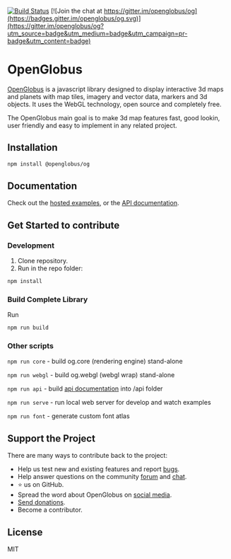 [![Build Status](https://travis-ci.com/openglobus/openglobus.svg?branch=master)](https://travis-ci.com/openglobus/openglobus)
[![Join the chat at https://gitter.im/openglobus/og](https://badges.gitter.im/openglobus/og.svg)](https://gitter.im/openglobus/og?utm_source=badge&utm_medium=badge&utm_campaign=pr-badge&utm_content=badge)
# OpenGlobus

[OpenGlobus](http://www.openglobus.org/) is a javascript library designed to display interactive 3d maps and planets
with map tiles, imagery and vector data, markers and 3d objects. It uses the WebGL technology, open source and
completely free.

The OpenGlobus main goal is to make 3d map features fast, good lookin, user friendly and easy to implement in any
related project.

## Installation

```sh
npm install @openglobus/og
```

## Documentation

Check out the [hosted examples](http://www.openglobus.org/examples.html), or
the [API documentation](http://www.openglobus.org/api/).

## Get Started to contribute

### Development

1. Clone repository.
2. Run in the repo folder:

```sh
npm install
```

### Build Complete Library

Run

```sh
npm run build
```

### Other scripts

`npm run core` - build og.core (rendering engine) stand-alone

`npm run webgl` - build og.webgl (webgl wrap) stand-alone

`npm run api` - build [api documentation](https://www.openglobus.org/api/) into /api folder

`npm run serve` - run local web server for develop and watch examples

`npm run font` - generate custom font atlas

## Support the Project

There are many ways to contribute back to the project:

- Help us test new and existing features and report [bugs](https://github.com/openglobus/openglobus/issues).
- Help answer questions on the community [forum](https://groups.google.com/d/forum/openglobus)
  and [chat](https://gitter.im/openglobus/og).
- ⭐️ us on GitHub.
- Spread the word about OpenGlobus on [social media](https://twitter.com/openglobus).
- [Send donations](https://donorbox.org/openglobus).
- Become a contributor.

## License

MIT